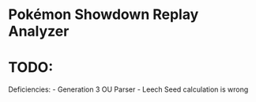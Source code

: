 # Pokémon Showdown Replay Analyzer

# TODO:


Deficiencies:
    - Generation 3 OU Parser - Leech Seed calculation is wrong